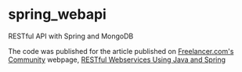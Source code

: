 # spring_webapi
RESTful API with Spring and MongoDB

The code was published for the article published on [Freelancer.com's Community](https://www.freelancer.com/community) webpage, 
[RESTful Webservices Using Java and Spring](https://www.freelancer.com/community/articles/restful-webservices-using-java-and-spring)

